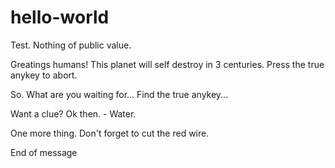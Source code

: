 # hello-world
Test. Nothing of public value.

Greatings humans!
This planet will self destroy in 3 centuries.
Press the true anykey to abort.

So. What are you waiting for...
Find the true anykey...

Want a clue?
Ok then. - Water.

One more thing. Don't forget to cut the red wire.

End of message
